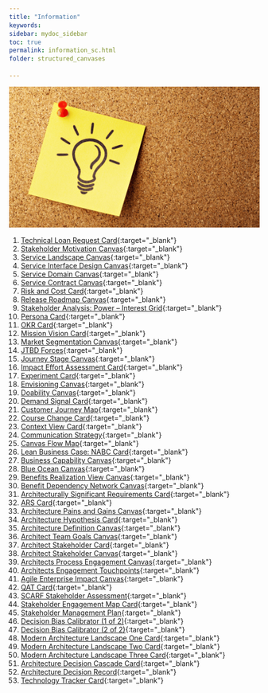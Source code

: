 ```yaml
---
title: "Information"
keywords: 
sidebar: mydoc_sidebar
toc: true
permalink: information_sc.html
folder: structured_canvases

---
```

![Structured Canvases - Business](media/information_001.png)

1. [Technical Loan Request Card](technical_loan_request_card.md){:target="_blank"}
2. [Stakeholder Motivation Canvas](stakeholder_motivation_canvas.md){:target="_blank"}
3. [Service Landscape Canvas](service_landscape_canvas.md){:target="_blank"}
4. [Service Interface Design Canvas](service_interface_design_canvas.md){:target="_blank"}
5. [Service Domain Canvas](service_domain_canvas.md){:target="_blank"}
6. [Service Contract Canvas](service_contract_canvas.md){:target="_blank"}
7. [Risk and Cost Card](risk_and_cost_card.md){:target="_blank"}
8. [Release Roadmap Canvas](release_roadmap_canvas.md){:target="_blank"}
9. [Stakeholder Analysis: Power – Interest Grid](power_interest_grid.md){:target="_blank"}
10. [Persona Card](persona_card.md){:target="_blank"}
11. [OKR Card](okr_card.md){:target="_blank"}
12. [Mission Vision Card](mission_vision_card.md){:target="_blank"}
13. [Market Segmentation Canvas](market_segmentation_canvas.md){:target="_blank"}
14. [JTBD Forces](jtbd_forces.md){:target="_blank"}
15. [Journey Stage Canvas](journey_stage_canvas.md){:target="_blank"}
16. [Impact Effort Assessment Card](impact_effort_assessment_card.md){:target="_blank"}
17. [Experiment Card](experiment_card.md){:target="_blank"}
18. [Envisioning Canvas](envisioning_canvas.md){:target="_blank"}
19. [Doability Canvas](doability_canvas.md){:target="_blank"}
20. [Demand Signal Card](demand_signal_card.md){:target="_blank"}
21. [Customer Journey Map](customer_journey_map.md){:target="_blank"}
22. [Course Change Card](course_change_card.md){:target="_blank"}
23. [Context View Card](context_view_card.md){:target="_blank"}
24. [Communication Strategy](communication_strategy.md){:target="_blank"}
25. [Canvas Flow Map](canvas_flow_map.md){:target="_blank"}
26. [Lean Business Case: NABC Card](business_case_nabc_card.md){:target="_blank"}
27. [Business Capability Canvas](business_capability_canvas.md){:target="_blank"}
28. [Blue Ocean Canvas](blue_ocean_canvas.md){:target="_blank"}
29. [Benefits Realization View Canvas](benefits_realization_view_canvas.md){:target="_blank"}
30. [Benefit Dependency Network Canvas](benefits_dependency_network_canvas.md){:target="_blank"}
31. [Architecturally Significant Requirements Card](asr.md){:target="_blank"}
32. [ARS Card](ars_card.md){:target="_blank"}
33. [Architecture Pains and Gains Canvas](architecture_pains_and_gains.md){:target="_blank"}
34. [Architecture Hypothesis Card](architecture_hypothesis_card.md){:target="_blank"}
35. [Architecture Definition Canvas](architecture_definition_canvas.md){:target="_blank"}
36. [Architect Team Goals Canvas](architect_team_goals_canvas.md){:target="_blank"}
37. [Architect Stakeholder Card](architect_stakeholder_card.md){:target="_blank"}
38. [Architect Stakeholder Canvas](architect_stakeholder_canvas.md){:target="_blank"}
39. [Architects Process Engagement Canvas](architects_process_engagement_canvas.md){:target="_blank"}
40. [Architects Engagement Touchpoints](architects_engagement_touchpoints.md){:target="_blank"}
41. [Agile Enterprise Impact Canvas](agile_enterprise_impact_canvas.md){:target="_blank"}
42. [QAT Card](qatt_card.md){:target="_blank"}
43. [SCARF Stakeholder Assessment](scarf_stakeholder_assessment.md){:target="_blank"}
44. [Stakeholder Engagement Map Card](stakeholder_engagement_map_card.md){:target="_blank"}
45. [Stakeholder Management Plan](stakholder_management_plan.md){:target="_blank"}
46. [Decision Bias Calibrator (1 of 2)](decision_bias_calibrator_1.md){:target="_blank"}
47. [Decision Bias Calibrator (2 of 2)](decision_bias_calibrator_2.md){:target="_blank"}
48. [Modern Architecture Landscape One Card](modern_architecture_landscape_one_card.md){:target="_blank"}
49. [Modern Architecture Landscape Two Card](modern_architecture_landscape_two_card.md){:target="_blank"}
50. [Modern Architecture Landscape Three Card](modern_architecture_landscape_three_card.md){:target="_blank"}
51. [Architecture Decision Cascade Card](architecture_decision_cascade_card.md){:target="_blank"}
52. [Architecture Decision Record](architecture_decision_record.md){:target="_blank"}
53. [Technology Tracker Card](technology_tracker_card.md){:target="_blank"}